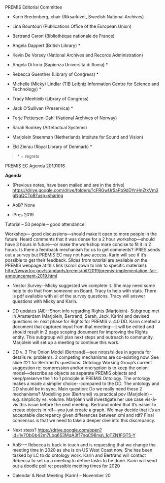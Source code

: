 PREMIS Editorial Committee

-   Karin Bredenberg, chair (Riksarkivet, Swedish National Archives)

-   Lina Bountouri (Publications Office of the European Union)

-   Bertrand Caron (Bibliothéque nationale de France)

-   Angela Dappert (British Library) \*

-   Kevin De Vorsey (National Archives and Records Administration)

-   Angela Di Iorio (Sapienza Università di Roma) \*

-   Rebecca Guenther (Library of Congress) \*

-   Michelle (Micky) Lindlar (TIB Leibniz Information Centre for Science
    and Technology) \*

-   Tracy Meehleib (Library of Congress)

-   Jack O’Sullivan (Preservica) \*

-   Terje Pettersen-Dahl (National Archives of Norway)

-   Sarah Romkey (Artefactual Systems)

-   Marjolein Steenman (Netherlands Intsitute for Sound and Vision)

-   Eld Zierau (Royal Library of Denmark) \*

> \* = regrets

PREMIS EC Agenda 20191016

**Agenda**

-   (Previous notes, have been mailed and are in the drive)
    https://drive.google.com/drive/folders/1cFRGwUr5aPb9dDYnHnZtkVm3gNgQCTpB?usp=sharing

-   AoB? None

-   iPres 2019

Tutorial – 50 people – good attendance.

Workshop— good discussions—should make it open to more people in the
future. Heard comments that it was dense for a 2 hour workshop—should
have 3 hours in future—or make the workshop more concise to fit it in 2
hours. Is there a feedback mechanism for us to get comments? iPRES sends
out a survey but PREMIS EC may not have access. Karin will see if it’s
possible to get their feedback. Slides from tutorial are available on
the PREMIS webpage at this link (scroll down to link to specific
materials):
<http://www.loc.gov/standards/premis/pif/2019/premis-implementation-fair-announcement-2019.html>

-   Nestor Survey--Micky suggested we complete it. She may need some
    help to do that from someone on Board. Tracy to help with stats.
    There is pdf available with all of the survey questions. Tracy will
    answer questions with Micky and Karin.

-   DD updates (All)--Short info regarding Rights (Marjolein)- Subgroup
    met in Amsterdam (Marjolein, Bertrand, Sarah, Jack, Karin) and
    devised questions re: next phase for Rights for PREMIS v. 4.0 DD.
    Karin created a document that captured input from that meeting—it
    will be edited and should result in 2 page scoping document for
    improving the Rights entity. This subgroup will plan next steps and
    outreach to community. Marjolein will set up a meeting to continue
    this work.

-   DD v. 3 The Onion Model (Bertrand)—see notes/slides in agenda for
    details re: problems. 2 competing mechanisms are co-existing now.
    See slide \#21 for Bertrand’s questions. Ontology Working Group’s
    current suggestion re: compression and/or encryption is to keep the
    onion model—describe as objects as separate PREMIS objects and
    keep/preserve the 1 to 1 principle in PREMIS Ontology. The ontology
    makes a made a simpler choice--compared to the DD. The ontology and
    DD should be in sync. Main question: Do we really need these 2
    mechanisms? Modelling pov (Bertrand) vs.practical pov (Marjolein) –
    e.g. simplicity vs. volume. Marjolein will investigate her use case
    vis-à-vis this issue before the next meeting. Bertrand noted that
    It’s easier to create objects in rdf—you just create a graph. We may
    decide that it’s an acceptable discrepancy given differences between
    xml and rdf? Final consensus is that we need to take a deeper dive
    into this discrepancy.

-   Next steps?
    https://drive.google.com/open?id=1v7ObGb42m7Lbq6S3MqA3f17ngC98ma\_1gTZN1FGT5-Y

-   AoB--– Rebecca is back in touch and is requesting that we change the
    meeting time in 2020 as she is on US West Coast now. She has been
    tasked by LC to do ontology work. Karin and Bertrand will contact
    Rebecca to set up a meeting to define tasks to be done. Karin will
    send out a doodle poll re: possible meeting times for 2020

-   Calendar & Next Meeting (Karin) – November 20
